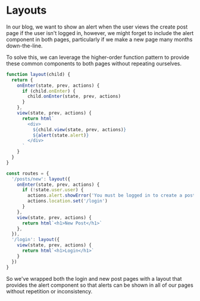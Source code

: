 # Layouts

In our blog, we want to show an alert when the user views the create post page if the user isn't logged in, however, we might forget to include the alert component in both pages, particularly if we make a new page many months down-the-line.

To solve this, we can leverage the higher-order function pattern to provide these common components to both pages without repeating ourselves.

```javascript
function layout(child) {
  return {
    onEnter(state, prev, actions) {
      if (child.onEnter) {
        child.onEnter(state, prev, actions)
      }
    },
    view(state, prev, actions) {
      return html`
        <div>
          ${child.view(state, prev, actions)}
          ${alert(state.alert)}
        </div>
      `
    }
  }
}

const routes = {
  '/posts/new': layout({
    onEnter(state, prev, actions) {
      if (!state.user.user) {
        actions.alert.showError('You must be logged in to create a post')
        actions.location.set('/login')
      }
    },
    view(state, prev, actions) {
      return html`<h1>New Post</h1>`
    },
  }),
  '/login': layout({
    view(state, prev, actions) {
      return html`<h1>Login</h1>`
    }
  })
}
```

So we've wrapped both the login and new post pages with a layout that provides the alert component so that alerts can be shown in all of our pages without repetition or inconsistency.